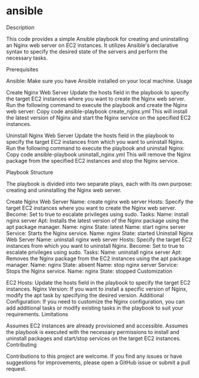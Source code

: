 # ansible

Description

This code provides a simple Ansible playbook for creating and uninstalling an Nginx web server on EC2 instances. It utilizes Ansible's declarative syntax to specify the desired state of the servers and perform the necessary tasks.

Prerequisites

Ansible: Make sure you have Ansible installed on your local machine.
Usage

Create Nginx Web Server
Update the hosts field in the playbook to specify the target EC2 instances where you want to create the Nginx web server.
Run the following command to execute the playbook and create the Nginx web server:
Copy code
ansible-playbook create_nginx.yml
This will install the latest version of Nginx and start the Nginx service on the specified EC2 instances.

Uninstall Nginx Web Server
Update the hosts field in the playbook to specify the target EC2 instances from which you want to uninstall Nginx.
Run the following command to execute the playbook and uninstall Nginx:
Copy code
ansible-playbook uninstall_nginx.yml
This will remove the Nginx package from the specified EC2 instances and stop the Nginx service.

Playbook Structure

The playbook is divided into two separate plays, each with its own purpose: creating and uninstalling the Nginx web server.

Create Nginx Web Server
Name: create nginx web server
Hosts: Specify the target EC2 instances where you want to create the Nginx web server.
Become: Set to true to escalate privileges using sudo.
Tasks:
Name: install nginx server
Apt: Installs the latest version of the Nginx package using the apt package manager.
Name: nginx
State: latest
Name: start nginx server
Service: Starts the Nginx service.
Name: nginx
State: started
Uninstall Nginx Web Server
Name: uninstall nginx web server
Hosts: Specify the target EC2 instances from which you want to uninstall Nginx.
Become: Set to true to escalate privileges using sudo.
Tasks:
Name: uninstall nginx server
Apt: Removes the Nginx package from the EC2 instances using the apt package manager.
Name: nginx
State: absent
Name: stop nginx server
Service: Stops the Nginx service.
Name: nginx
State: stopped
Customization

EC2 Hosts: Update the hosts field in the playbook to specify the target EC2 instances.
Nginx Version: If you want to install a specific version of Nginx, modify the apt task by specifying the desired version.
Additional Configuration: If you need to customize the Nginx configuration, you can add additional tasks or modify existing tasks in the playbook to suit your requirements.
Limitations

Assumes EC2 instances are already provisioned and accessible.
Assumes the playbook is executed with the necessary permissions to install and uninstall packages and start/stop services on the target EC2 instances.
Contributing

Contributions to this project are welcome. If you find any issues or have suggestions for improvements, please open a GitHub issue or submit a pull request.

